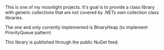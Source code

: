 This is one of my moonlight projects.
It's goal is to provide a class library with generic collections that
are not covered by .NETs own collection class libraries.

The one and only currently implemented is BinaryHeap 
(to implement PriorityQueue pattern)

This library is published through the public NuGet feed.

